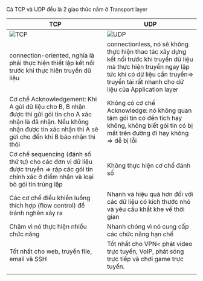 Cả TCP và UDP đều là 2 giao thức nằm ở Transport layer 

| **TCP** | **UDP** |
|-------------------------|-------------------------|
| ![TCP](https://user-images.githubusercontent.com/101868484/205078097-bee26faa-44d0-4fbb-8b86-cf0495ce8006.png) | ![UDP](https://user-images.githubusercontent.com/101868484/205081553-ee62cfff-d99b-4e97-860b-368a93d3947f.png) | 
| connection-oriented, nghĩa là phải thực hiện thiết lập kết nối trước khi thực hiện truyền dữ liệu | connectionless, nó sẽ không thực hiện thao tác xây dựng kết nối trước khi truyền dữ liệu mà thực hiện truyền ngay lập tức khi có dữ liệu cần truyền=> truyền tải rất nhanh cho dữ liệu của Application layer | 
| Cơ chế Acknowledgement: Khi A gửi dữ liệu cho B, B nhận được thì gửi gói tin cho A xác nhận là đã nhận. Nếu không nhận được tin xác nhận thì A sẽ gửi cho đến khi B báo nhận thì thôi | Không có cơ chế Acknowledge: nó không quan tâm gói tin có đến tích hay không, không biết gói tin có bị mất trên đường đi hay không => dễ bị lỗi | 
| Cơ chế sequencing (đánh số thứ tự) cho các đơn vị dữ liệu được truyền => ráp các gói tin chính xác ở điểm nhận và loại bỏ gói tin trùng lặp | Không thực hiện cơ chế đánh số |
| Các cơ chế điều khiển luồng thích hợp (flow control) để tránh nghẽn xảy ra | Nhanh và hiệu quả hơn đối với các dữ liệu có kích thước nhỏ và yêu cầu khắt khe về thời gian | 
| Chậm vì nó thực hiện nhiều chức năng | Nhanh chóng vì nó cung cấp các chức năng hạn chế | 
Tốt nhất cho web, truyền file, email và SSH | Tốt nhất cho VPN< phát video trực tuyến, VoIP, phát sóng trực tiếp và chơi game trực tuyến. | 
|  | |
